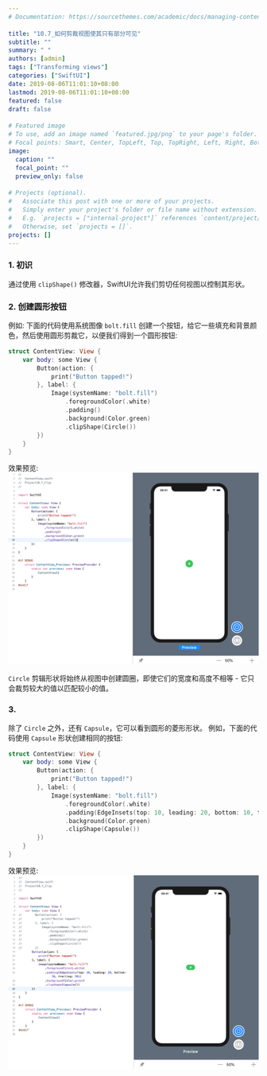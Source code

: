 ```yaml
---
# Documentation: https://sourcethemes.com/academic/docs/managing-content/

title: "10.7_如何剪裁视图使其只有部分可见"
subtitle: ""
summary: " "
authors: [admin]
tags: ["Transforming views"]
categories: ["SwiftUI"]
date: 2019-08-06T11:01:10+08:00
lastmod: 2019-08-06T11:01:10+08:00
featured: false
draft: false

# Featured image
# To use, add an image named `featured.jpg/png` to your page's folder.
# Focal points: Smart, Center, TopLeft, Top, TopRight, Left, Right, BottomLeft, Bottom, BottomRight.
image:
  caption: ""
  focal_point: ""
  preview_only: false

# Projects (optional).
#   Associate this post with one or more of your projects.
#   Simply enter your project's folder or file name without extension.
#   E.g. `projects = ["internal-project"]` references `content/project/deep-learning/index.md`.
#   Otherwise, set `projects = []`.
projects: []
---
```

<!-- more -->
### 1. 初识
通过使用 `clipShape()` 修改器，SwiftUI允许我们剪切任何视图以控制其形状。

### 2. 创建圆形按钮
例如: 下面的代码使用系统图像 `bolt.fill` 创建一个按钮，给它一些填充和背景颜色，然后使用圆形剪裁它，以便我们得到一个圆形按钮:
```swift
struct ContentView: View {
    var body: some View {
        Button(action: {
            print("Button tapped!")
        }, label: {
            Image(systemName: "bolt.fill")
                .foregroundColor(.white)
                .padding()
                .background(Color.green)
                .clipShape(Circle())
        })
    }
}
```
效果预览:
![10.7_create_circle_button](img/10.7_create_circle_button.png "Create a circle button")

`Circle` 剪辑形状将始终从视图中创建圆圈，即使它们的宽度和高度不相等 - 它只会裁剪较大的值以匹配较小的值。

### 3.
除了 `Circle` 之外，还有 `Capsule`，它可以看到圆形的菱形形状。 例如，下面的代码使用 `Capsule` 形状创建相同的按钮:
```swift
struct ContentView: View {
    var body: some View {
        Button(action: {
            print("Button tapped!")
        }, label: {
            Image(systemName: "bolt.fill")
                .foregroundColor(.white)
                .padding(EdgeInsets(top: 10, leading: 20, bottom: 10, trailing: 20))
                .background(Color.green)
                .clipShape(Capsule())
        })
    }
}
```
效果预览:
![10.7_create_capsule_button](img/10.7_create_capsule_button.png "Create a capsule button")